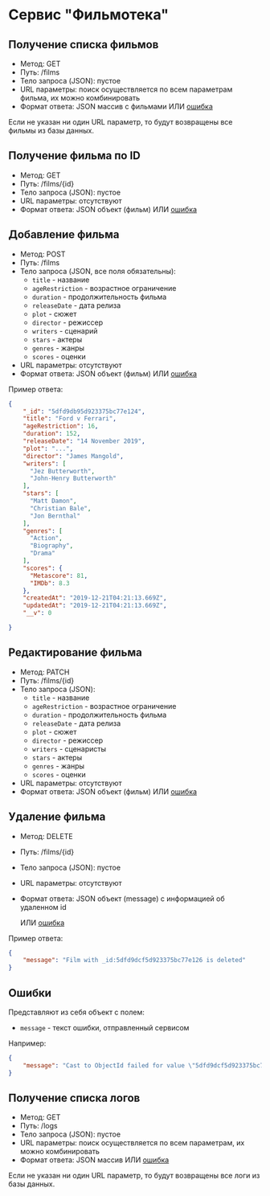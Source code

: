# Сервис "Фильмотека"
## Получение списка фильмов
- Метод: GET
- Путь: /films
- Тело запроса (JSON): пустое
- URL параметры: поиск осуществляется по всем параметрам фильма, их можно комбинировать
- Формат ответа: JSON массив с фильмами ИЛИ [ошибка](#Ошибки)

Если не указан ни один URL параметр, то будут возвращены все фильмы из базы данных.

## Получение фильма по ID
- Метод: GET
- Путь: /films/{id}
- Тело запроса (JSON): пустое
- URL параметры: отсутствуют
- Формат ответа: JSON объект (фильм) ИЛИ [ошибка](#Ошибки)

## Добавление фильма
- Метод: POST
- Путь: /films
- Тело запроса (JSON, все поля обязательны): 
    - `title` - название
    - `ageRestriction` - возрастное ограничение
    - `duration` - 
продолжительность фильма
    - `releaseDate` - дата релиза
    - `plot` - сюжет
    - `director` - режиссер
    - `writers` - сценарий
    - `stars` - актеры
    - `genres` - жанры
    - `scores` - оценки
- URL параметры: отсутствуют
- Формат ответа: JSON объект (фильм) ИЛИ [ошибка](#Ошибки)

Пример ответа: 
```json
{
    "_id": "5dfd9db95d923375bc77e124",
    "title": "Ford v Ferrari",
    "ageRestriction": 16,
    "duration": 152,
    "releaseDate": "14 November 2019",
    "plot": "...",
    "director": "James Mangold",
    "writers": [
      "Jez Butterworth",
      "John-Henry Butterworth"
    ],
    "stars": [
      "Matt Damon",
      "Christian Bale",
      "Jon Bernthal"
    ],
    "genres": [
      "Action",
      "Biography",
      "Drama"
    ],
    "scores": {
      "Metascore": 81,
      "IMDb": 8.3
    },
    "createdAt": "2019-12-21T04:21:13.669Z",
    "updatedAt": "2019-12-21T04:21:13.669Z",
    "__v": 0

}
```

## Редактирование фильма
- Метод: PATCH
- Путь: /films/{id}
- Тело запроса (JSON): 
    - `title` - название
    - `ageRestriction` - возрастное ограничение
    - `duration` - 
продолжительность фильма
    - `releaseDate` - дата релиза
    - `plot` - сюжет
    - `director` - режиссер
    - `writers` - сценаристы
    - `stars` - актеры
    - `genres` - жанры
    - `scores` - оценки
- URL параметры: отсутствуют
- Формат ответа: JSON объект (фильм) ИЛИ [ошибка](#Ошибки)



## Удаление фильма
- Метод: DELETE
- Путь: /films/{id}
- Тело запроса (JSON): пустое
- URL параметры: отсутствуют
- Формат ответа: JSON объект (message) с информацией об удаленном id
   
  ИЛИ [ошибка](#Ошибки)

Пример ответа: 
```json
{
    "message": "Film with _id:5dfd9dcf5d923375bc77e126 is deleted"
}
```

## Ошибки
Представляют из себя объект с полем:
- `message` - текст ошибки, отправленный сервисом

Например:
```json
{
    "message": "Cast to ObjectId failed for value \"5dfd9dcf5d923375bc77e12\" at path \"_id\" for model \"Film\""
}
```
## Получение списка логов
- Метод: GET
- Путь: /logs
- Тело запроса (JSON): пустое
- URL параметры: поиск осуществляется по всем параметрам, их можно комбинировать
- Формат ответа: JSON массив ИЛИ [ошибка](#Ошибки)

Если не указан ни один URL параметр, то будут возвращены все логи из базы данных.
